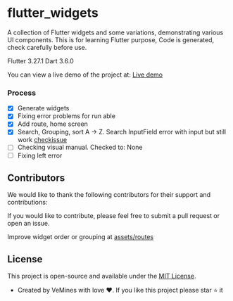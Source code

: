 # flutter_widgets

A collection of Flutter widgets and some variations, demonstrating various UI components.
This is for learning Flutter purpose, Code is generated, check carefully before use.

Flutter 3.27.1
Dart 3.6.0

You can view a live demo of the project at: [Live demo](https://vemines.github.io/flutter-widgets)

### Process

- [x] Generate widgets
- [x] Fixing error problems for run able
- [x] Add route, home screen
- [x] Search, Grouping, sort A -> Z. Search InputField error with input but still work [checkissue](https://github.com/flutter/flutter/issues/160155)
- [ ] Checking visual manual. Checked to: None
- [ ] Fixing left error

## Contributors

We would like to thank the following contributors for their support and contributions:

If you would like to contribute, please feel free to submit a pull request or open an issue.

Improve widget order or grouping at [assets/routes](assets/routes)

## License

This project is open-source and available under the [MIT License](LICENSE).

- Created by VeMines with love ❤️. If you like this project please star ⭐ it
